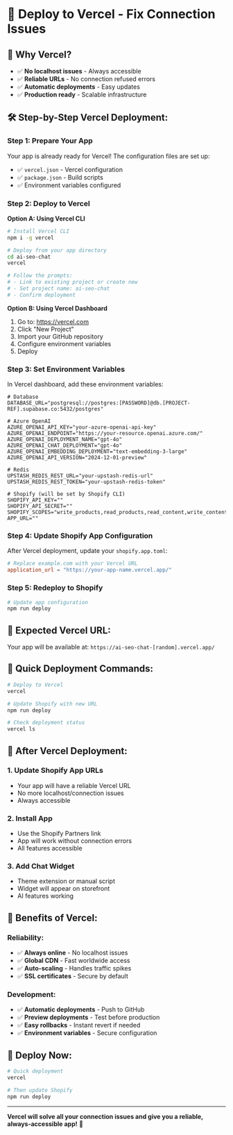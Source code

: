 # 🚀 Deploy to Vercel - Fix Connection Issues

## 🎯 **Why Vercel?**
- ✅ **No localhost issues** - Always accessible
- ✅ **Reliable URLs** - No connection refused errors
- ✅ **Automatic deployments** - Easy updates
- ✅ **Production ready** - Scalable infrastructure

## 🛠️ **Step-by-Step Vercel Deployment:**

### **Step 1: Prepare Your App**

Your app is already ready for Vercel! The configuration files are set up:
- ✅ `vercel.json` - Vercel configuration
- ✅ `package.json` - Build scripts
- ✅ Environment variables configured

### **Step 2: Deploy to Vercel**

**Option A: Using Vercel CLI**
```bash
# Install Vercel CLI
npm i -g vercel

# Deploy from your app directory
cd ai-seo-chat
vercel

# Follow the prompts:
# - Link to existing project or create new
# - Set project name: ai-seo-chat
# - Confirm deployment
```

**Option B: Using Vercel Dashboard**
1. Go to: https://vercel.com
2. Click "New Project"
3. Import your GitHub repository
4. Configure environment variables
5. Deploy

### **Step 3: Set Environment Variables**

In Vercel dashboard, add these environment variables:

```env
# Database
DATABASE_URL="postgresql://postgres:[PASSWORD]@db.[PROJECT-REF].supabase.co:5432/postgres"

# Azure OpenAI
AZURE_OPENAI_API_KEY="your-azure-openai-api-key"
AZURE_OPENAI_ENDPOINT="https://your-resource.openai.azure.com/"
AZURE_OPENAI_DEPLOYMENT_NAME="gpt-4o"
AZURE_OPENAI_CHAT_DEPLOYMENT="gpt-4o"
AZURE_OPENAI_EMBEDDING_DEPLOYMENT="text-embedding-3-large"
AZURE_OPENAI_API_VERSION="2024-12-01-preview"

# Redis
UPSTASH_REDIS_REST_URL="your-upstash-redis-url"
UPSTASH_REDIS_REST_TOKEN="your-upstash-redis-token"

# Shopify (will be set by Shopify CLI)
SHOPIFY_API_KEY=""
SHOPIFY_API_SECRET=""
SHOPIFY_SCOPES="write_products,read_products,read_content,write_content"
APP_URL=""
```

### **Step 4: Update Shopify App Configuration**

After Vercel deployment, update your `shopify.app.toml`:

```toml
# Replace example.com with your Vercel URL
application_url = "https://your-app-name.vercel.app/"
```

### **Step 5: Redeploy to Shopify**

```bash
# Update app configuration
npm run deploy
```

## 🎯 **Expected Vercel URL:**

Your app will be available at:
`https://ai-seo-chat-[random].vercel.app/`

## 🔧 **Quick Deployment Commands:**

```bash
# Deploy to Vercel
vercel

# Update Shopify with new URL
npm run deploy

# Check deployment status
vercel ls
```

## 📱 **After Vercel Deployment:**

### **1. Update Shopify App URLs**
- Your app will have a reliable Vercel URL
- No more localhost/connection issues
- Always accessible

### **2. Install App**
- Use the Shopify Partners link
- App will work without connection errors
- All features accessible

### **3. Add Chat Widget**
- Theme extension or manual script
- Widget will appear on storefront
- AI features working

## 🎉 **Benefits of Vercel:**

### **Reliability:**
- ✅ **Always online** - No localhost issues
- ✅ **Global CDN** - Fast worldwide access
- ✅ **Auto-scaling** - Handles traffic spikes
- ✅ **SSL certificates** - Secure by default

### **Development:**
- ✅ **Automatic deployments** - Push to GitHub
- ✅ **Preview deployments** - Test before production
- ✅ **Easy rollbacks** - Instant revert if needed
- ✅ **Environment variables** - Secure configuration

## 🚀 **Deploy Now:**

```bash
# Quick deployment
vercel

# Then update Shopify
npm run deploy
```

---

**Vercel will solve all your connection issues and give you a reliable, always-accessible app!** 🚀
